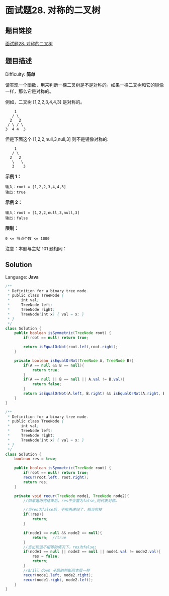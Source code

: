 # 面试题28. 对称的二叉树

## 题目链接

[面试题28\. 对称的二叉树](https://leetcode-cn.com/problems/dui-cheng-de-er-cha-shu-lcof/)

## 题目描述

Difficulty: **简单**

请实现一个函数，用来判断一棵二叉树是不是对称的。如果一棵二叉树和它的镜像一样，那么它是对称的。

例如，二叉树 [1,2,2,3,4,4,3] 是对称的。

```
    1  
   / \  
  2   2  
 / \ / \  
3  4 4  3
```

但是下面这个 [1,2,2,null,3,null,3] 则不是镜像对称的:

```
    1  
   / \  
  2   2  
   \   \  
   3    3
```

**示例 1：**

```
输入：root = [1,2,2,3,4,4,3]
输出：true
```

**示例 2：**

```
输入：root = [1,2,2,null,3,null,3]
输出：false
```

**限制：**

`0 <= 节点个数 <= 1000`

注意：本题与主站 101 题相同：

## Solution

Language: **Java**

```java
​/**
 * Definition for a binary tree node.
 * public class TreeNode {
 *     int val;
 *     TreeNode left;
 *     TreeNode right;
 *     TreeNode(int x) { val = x; }
 * }
 */
class Solution {
    public boolean isSymmetric(TreeNode root) {
        if(root == null) return true;

        return isEqualOrNot(root.left,root.right);
    }

    private boolean isEqualOrNot(TreeNode A, TreeNode B){
        if(A == null && B == null){
            return true;
        }
        if(A == null || B == null || A.val != B.val){
            return false;
        }
        return isEqualOrNot(A.left, B.right) && isEqualOrNot(A.right, B.left);
    }
}
```

```java
/**
 * Definition for a binary tree node.
 * public class TreeNode {
 *     int val;
 *     TreeNode left;
 *     TreeNode right;
 *     TreeNode(int x) { val = x; }
 * }
 */
class Solution {
    boolean res = true;

    public boolean isSymmetric(TreeNode root) {
        if(root == null) return true;
        recur(root.left, root.right);
        return res;
    }

    private void recur(TreeNode node1, TreeNode node2){
        //如果遍历完结束后，res不会置为false,则代表对称。

        //当res为false后，不用再递归了，相当剪枝
        if(!res){
            return;
        }

        if(node1 == null && node2 == null){
            return;  //true
        }
        //当出现值不相等的情况下，res为false;
        if(node1 == null || node2 == null || node1.val != node2.val){
            res = false;
            return;
        }
        //drill down 子层的判断同本层一样
        recur(node1.left, node2.right);
        recur(node1.right, node2.left);
    }
}
```